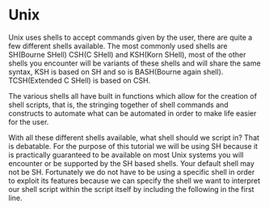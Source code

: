 Unix 
======

Unix uses shells to accept commands given by the user, there are quite a few different shells available. The most commonly used shells are SH(Bourne SHell) CSH(C SHell) and KSH(Korn SHell), most of the other shells you encounter will be variants of these shells and will share the same syntax, KSH is based on SH and so is BASH(Bourne again shell). TCSH(Extended C SHell) is based on CSH.

The various shells all have built in functions which allow for the creation of shell scripts, that is, the stringing together of shell commands and constructs to automate what can be automated in order to make life easier for the user.

With all these different shells available, what shell should we script in? That is debatable. For the purpose of this tutorial we will be using SH because it is practically guaranteed to be available on most Unix systems you will encounter or be supported by the SH based shells. Your default shell may not be SH. Fortunately we do not have to be using a specific shell in order to exploit its features because we can specify the shell we want to interpret our shell script within the script itself by including the following in the first line.
